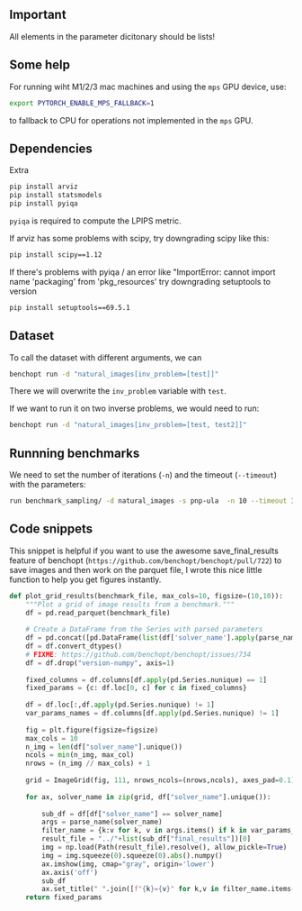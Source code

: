 


## Important

All elements in the parameter dicitonary should be lists!



## Some help

For running wiht M1/2/3 mac machines and using the `mps` GPU device, use:

```zsh
export PYTORCH_ENABLE_MPS_FALLBACK=1
```
to fallback to CPU for operations not implemented in the `mps` GPU.


## Dependencies

Extra

```bash
pip install arviz
pip install statsmodels
pip install pyiqa
```

`pyiqa` is required to compute the LPIPS metric.

If arviz has some problems with scipy, try downgrading scipy like this:
```bash
pip install scipy==1.12
```

If there's problems with pyiqa / an error like "ImportError: cannot import name 'packaging' from 'pkg_resources' try downgrading setuptools to version
```bash
pip install setuptools==69.5.1
```

## Dataset

To call the dataset with different arguments, we can
```bash
benchopt run -d "natural_images[inv_problem=[test]]"
```

There we will overwrite the `inv_problem` variable with `test`.

If we want to run it on two inverse problems, we would need to run:
```bash
benchopt run -d "natural_images[inv_problem=[test, test2]]"
```


## Runnning benchmarks

We need to set the number of iterations (`-n`) and the timeout (`--timeout`) with the parameters:
```bash
run benchmark_sampling/ -d natural_images -s pnp-ula  -n 10 --timeout 10000
```



## Code snippets

This snippet is helpful if you want to use the awesome save_final_results feature of benchopt (`https://github.com/benchopt/benchopt/pull/722`) to save images and then work on the parquet file, I wrote this nice little function to help you get figures instantly.

```python
def plot_grid_results(benchmark_file, max_cols=10, figsize=(10,10)):
    """Plot a grid of image results from a benchmark."""
    df = pd.read_parquet(benchmark_file)
    
    # Create a DataFrame from the Series with parsed parameters
    df = pd.concat([pd.DataFrame(list(df['solver_name'].apply(parse_name))), df], axis=1)
    df = df.convert_dtypes()
    # FIXME: https://github.com/benchopt/benchopt/issues/734
    df = df.drop("version-numpy", axis=1)
    
    fixed_columns = df.columns[df.apply(pd.Series.nunique) == 1]
    fixed_params = {c: df.loc[0, c] for c in fixed_columns}
    
    df = df.loc[:,df.apply(pd.Series.nunique) != 1]
    var_params_names = df.columns[df.apply(pd.Series.nunique) != 1]
    
    fig = plt.figure(figsize=figsize)
    max_cols = 10
    n_img = len(df["solver_name"].unique())
    ncols = min(n_img, max_col)
    nrows = (n_img // max_cols) + 1
    
    grid = ImageGrid(fig, 111, nrows_ncols=(nrows,ncols), axes_pad=0.1)
    
    for ax, solver_name in zip(grid, df["solver_name"].unique()):
        
        sub_df = df[df["solver_name"] == solver_name]
        args = parse_name(solver_name)
        filter_name = {k:v for k, v in args.items() if k in var_params_names}
        result_file = "../"+list(sub_df["final_results"])[0]
        img = np.load(Path(result_file).resolve(), allow_pickle=True)
        img = img.squeeze(0).squeeze(0).abs().numpy()
        ax.imshow(img, cmap="gray", origin='lower')
        ax.axis('off')
        sub_df
        ax.set_title(" ".join([f"{k}={v}" for k,v in filter_name.items()]))
    return fixed_params
```